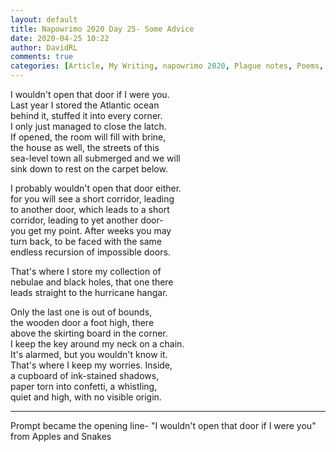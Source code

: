 ```yaml
---  
layout: default  
title: Napowrimo 2020 Day 25- Some Advice  
date: 2020-04-25 10:22  
author: DavidRL  
comments: true  
categories: [Article, My Writing, napowrimo 2020, Plague notes, Poems, Poetry]  
---  
```

I wouldn't open that door if I were you.  
Last year I stored the Atlantic ocean  
behind it, stuffed it into every corner.  
I only just managed to close the latch.  
If opened, the room will fill with brine,  
the house as well, the streets of this  
sea-level town all submerged and we will  
sink down to rest on the carpet below.  
  
I probably wouldn't open that door either.  
for you will see a short corridor, leading  
to another door, which leads to a short  
corridor, leading to yet another door-  
you get my point. After weeks you may  
turn back, to be faced with the same  
endless recursion of impossible doors.  
  
That's where I store my collection of  
nebulae and black holes, that one there  
leads straight to the hurricane hangar.  
  
Only the last one is out of bounds,  
the wooden door a foot high, there  
above the skirting board in the corner.  
I keep the key around my neck on a chain.  
It's alarmed, but you wouldn't know it.  
That's where I keep my worries. Inside,  
a cupboard of ink-stained shadows,  
paper torn into confetti, a whistling,  
quiet and high, with no visible origin.  
  
***  
  
Prompt became the opening line- "I wouldn't open that door if I were you" from Apples and Snakes  
  